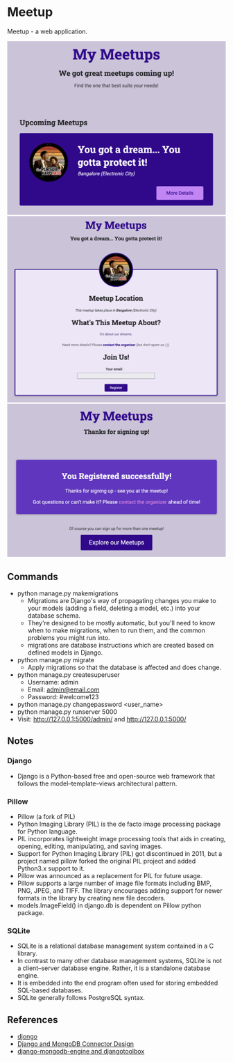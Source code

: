 # Meetup

Meetup - a web application.

![all_meetups](media/all_meetups.png)
![meetup_detail](media/meetup_detail.png)
![registration_confirmation](media/registration_confirmation.png)

## Commands

- python manage.py makemigrations
  - Migrations are Django's way of propagating changes you make to your models (adding a field, deleting a model, etc.) into your database schema.
  - They're designed to be mostly automatic, but you'll need to know when to make migrations, when to run them, and the common problems you might run into.
  - migrations are database instructions which are created based on defined models in Django.
- python manage.py migrate
  - Apply migrations so that the database is affected and does change.
- python manage.py createsuperuser
  - Username: admin
  - Email: <admin@email.com>
  - Password: #welcome123
- python manage.py changepassword <user_name>
- python manage.py runserver 5000
- Visit: <http://127.0.0.1:5000/admin/> and <http://127.0.0.1:5000/>

## Notes

### Django

- Django is a Python-based free and open-source web framework that follows the model–template–views architectural pattern.

### Pillow

- Pillow (a fork of PIL)
- Python Imaging Library (PIL) is the de facto image processing package for Python language.
- PIL incorporates lightweight image processing tools that aids in creating, opening, editing, manipulating, and saving images.
- Support for Python Imaging Library (PIL) got discontinued in 2011, but a project named pillow forked the original PIL project and added Python3.x support to it.
- Pillow was announced as a replacement for PIL for future usage.
- Pillow supports a large number of image file formats including BMP, PNG, JPEG, and TIFF. The library encourages adding support for newer formats in the library by creating new file decoders.
- models.ImageField() in django.db is dependent on Pillow python package.

### SQLite

- SQLite is a relational database management system contained in a C library.
- In contrast to many other database management systems, SQLite is not a client–server database engine. Rather, it is a standalone database engine.
- It is embedded into the end program often used for storing embedded SQL-based databases.
- SQLite generally follows PostgreSQL syntax.

## References

- [djongo](https://github.com/nesdis/djongo)
- [Django and MongoDB Connector Design](https://www.djongomapper.com/django-mongodb-connector-design-document/)
- [django-mongodb-engine and djangotoolbox](https://django-mongodb-engine.readthedocs.io/en/latest/index.html)
